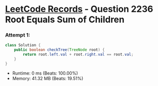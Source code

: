 # [LeetCode Records](../../README.md) - Question 2236 Root Equals Sum of Children

### Attempt 1: 
```java
class Solution {
    public boolean checkTree(TreeNode root) {
        return root.left.val + root.right.val == root.val;
    }
}
```
- Runtime: 0 ms (Beats: 100.00%)
- Memory: 41.32 MB (Beats: 19.51%)

<br>

